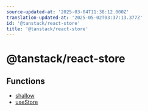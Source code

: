 ```yaml
---
source-updated-at: '2025-03-04T11:38:12.000Z'
translation-updated-at: '2025-05-02T03:37:13.377Z'
id: '@tanstack/react-store'
title: '@tanstack/react-store'
---
```


<!-- DO NOT EDIT: this page is autogenerated from the type comments -->

# @tanstack/react-store

## Functions

- [shallow](functions/shallow.md)
- [useStore](functions/usestore.md)
